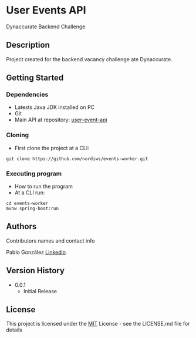 # User Events API

Dynaccurate Backend Challenge

## Description

Project created for the backend vacancy challenge ate Dynaccurate. 

## Getting Started

### Dependencies

* Latests Java JDK installed on PC
* Git
* Main API at repository:
[user-event-api](https://github.com/nordiws/user-event-api)

### Cloning

* First clone the project at a CLI:
```
git clone https://github.com/nordiws/events-worker.git
```


### Executing program

* How to run the program
* At a CLI run:
```
cd events-worker
mvnw spring-boot:run
```

## Authors

Contributors names and contact info

Pablo González
[Linkedin](https://www.linkedin.com/in/pablo-agust%C3%ADn-gonz%C3%A1lez-4243a7b2/)

## Version History

* 0.0.1
    * Initial Release

## License

This project is licensed under the [MIT](./LICENSE) License - see the LICENSE.md file for details